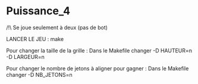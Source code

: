 # Puissance_4
/!\ Se joue seulement à deux (pas de bot)

LANCER LE JEU : make

Pour changer la taille de la grille :
  Dans le Makefile changer -D HAUTEUR=n -D LARGEUR=n

Pour changer le nombre de jetons à aligner pour gagner : 
  Dans le Makefile changer -D NB_JETONS=n
